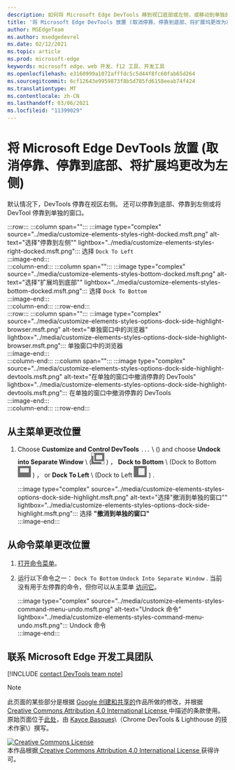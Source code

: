 ```yaml
---
description: 如何将 Microsoft Edge DevTools 移到视口底部或左侧，或移动到单独的窗口。
title: '将 Microsoft Edge DevTools 放置 (取消停靠、停靠到底部、将扩展坞更改为左侧) '
author: MSEdgeTeam
ms.author: msedgedevrel
ms.date: 02/12/2021
ms.topic: article
ms.prod: microsoft-edge
keywords: microsoft edge、web 开发、f12 工具、开发工具
ms.openlocfilehash: e3160999a1072afffdc5c5d44f8fc60fab65d264
ms.sourcegitcommit: 6cf12643e9959873f8b5d785fd6158eeab74f424
ms.translationtype: MT
ms.contentlocale: zh-CN
ms.lasthandoff: 03/06/2021
ms.locfileid: "11399029"
---
```

<!-- Copyright Kayce Basques 

   Licensed under the Apache License, Version 2.0 (the "License");
   you may not use this file except in compliance with the License.
   You may obtain a copy of the License at

       https://www.apache.org/licenses/LICENSE-2.0

   Unless required by applicable law or agreed to in writing, software
   distributed under the License is distributed on an "AS IS" BASIS,
   WITHOUT WARRANTIES OR CONDITIONS OF ANY KIND, either express or implied.
   See the License for the specific language governing permissions and
   limitations under the License.  -->

# <a name="change-microsoft-edge-devtools-placement-undock-dock-to-bottom-dock-to-left"></a>将 Microsoft Edge DevTools 放置 (取消停靠、停靠到底部、将扩展坞更改为左侧)   

默认情况下，DevTools 停靠在视区右侧。  还可以停靠到底部、停靠到左侧或将 DevTool 停靠到单独的窗口。  

:::row:::
   :::column span="":::
      :::image type="complex" source="../media/customize-elements-styles-right-docked.msft.png" alt-text="选择"停靠到左侧"" lightbox="../media/customize-elements-styles-right-docked.msft.png":::
         选择 `Dock To Left`  
      :::image-end:::  
   :::column-end:::
   :::column span="":::
      :::image type="complex" source="../media/customize-elements-styles-bottom-docked.msft.png" alt-text="选择"扩展坞到底部"" lightbox="../media/customize-elements-styles-bottom-docked.msft.png":::
         选择 `Dock To Bottom`  
      :::image-end:::  
   :::column-end:::
:::row-end:::  
:::row:::
   :::column span="":::
      :::image type="complex" source="../media/customize-elements-styles-options-dock-side-highlight-browser.msft.png" alt-text="单独窗口中的浏览器" lightbox="../media/customize-elements-styles-options-dock-side-highlight-browser.msft.png":::
         单独窗口中的浏览器  
      :::image-end:::  
   :::column-end:::
   :::column span="":::
      :::image type="complex" source="../media/customize-elements-styles-options-dock-side-highlight-devtools.msft.png" alt-text="在单独的窗口中撤消停靠的 DevTools" lightbox="../media/customize-elements-styles-options-dock-side-highlight-devtools.msft.png":::
         在单独的窗口中撤消停靠的 DevTools  
      :::image-end:::  
   :::column-end:::
:::row-end:::  

## <a name="change-placement-from-the-main-menu"></a>从主菜单更改位置  

1.  Choose **Customize and Control DevTools** `...` \ (\) and choose **Undock into Separate Window** \ (![ Undock ][ImageUndockIcon] \) ， **Dock to Bottom** \ (Dock to Bottom ![ ][ImageBottomIcon] \) ， or **Dock To Left** \ (Dock to Left ![ ][ImageLeftIcon] \) .  
    
    :::image type="complex" source="../media/customize-elements-styles-options-dock-side-highlight.msft.png" alt-text="选择"撤消到单独的窗口"" lightbox="../media/customize-elements-styles-options-dock-side-highlight.msft.png":::
       选择 **"撤消到单独的窗口"**  
    :::image-end:::  
    
## <a name="change-placement-from-the-command-menu"></a>从命令菜单更改位置  

1.  [打开命令菜单][DevtoolsCommandMenu]。  
1.  运行以下命令之一： `Dock To Bottom` `Undock Into Separate Window` .  当前没有用于左停靠的命令，但你可以从主菜单 [访问它](#change-placement-from-the-main-menu)。  
    
    :::image type="complex" source="../media/customize-elements-styles-command-menu-undo.msft.png" alt-text="Undock 命令" lightbox="../media/customize-elements-styles-command-menu-undo.msft.png":::
       Undock 命令  
    :::image-end:::  
    
## <a name="getting-in-touch-with-the-microsoft-edge-devtools-team"></a>联系 Microsoft Edge 开发工具团队  

[!INCLUDE [contact DevTools team note](../includes/contact-devtools-team-note.md)]  

<!-- image links -->  

[ImageUndockIcon]: ../media/undock-icon.msft.png  
[ImageBottomIcon]: ../media/bottom-icon.msft.png  
[ImageLeftIcon]: ../media/left-icon.msft.png  

<!-- links -->  

[DevtoolsCommandMenu]: ../command-menu/index.md "使用 Microsoft Edge DevTools 命令菜单运行命令|Microsoft Docs"  

> [!NOTE]
> 此页面的某些部分是根据 [Google 创建和共享的][GoogleSitePolicies]作品所做的修改，并根据[ Creative Commons Attribution 4.0 International License ][CCA4IL]中描述的条款使用。  
> 原始页面位于[此处](https://developers.google.com/web/tools/chrome-devtools/customize/placement)，由 [Kayce Basques][KayceBasques]\（Chrome DevTools \& Lighthouse 的技术作家\）撰写。  

[![Creative Commons License][CCby4Image]][CCA4IL]  
本作品根据[ Creative Commons Attribution 4.0 International License ][CCA4IL]获得许可。  

[CCA4IL]: https://creativecommons.org/licenses/by/4.0  
[CCby4Image]: https://i.creativecommons.org/l/by/4.0/88x31.png  
[GoogleSitePolicies]: https://developers.google.com/terms/site-policies  
[KayceBasques]: https://developers.google.com/web/resources/contributors/kaycebasques  
